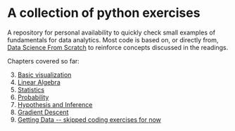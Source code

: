 # A collection of python exercises 


A repository for personal availability to quickly check small examples of fundamentals for data analytics. Most code is based on, or directly from, [Data Science From Scratch](https://www.amazon.com/Data-Science-Scratch-Principles-Python/dp/149190142X/ref=sr_1_1?ie=UTF8&qid=1495155969&sr=8-1&keywords=data+science+from+scratch) to reinforce concepts discussed in the readings.


Chapters covered so far:

3. [Basic visualization](https://github.com/MattMatero/python_playground/tree/master/matplotlib_practice)
4. [Linear Algebra](https://github.com/MattMatero/python_playground/tree/master/linear_algebra)
5. [Statistics](https://github.com/MattMatero/python_playground/tree/master/statistics)
6. [Probability](https://github.com/MattMatero/python_playground/tree/master/probability)
7. [Hypothesis and Inference](https://github.com/MattMatero/python_playground/tree/master/hypothesis_and_inference)
8. [Gradient Descent](https://github.com/MattMatero/python_playground/tree/master/gradient_descent)
9. [Getting Data -- skipped coding exercises for now](https://github.comMattMatero/python_playground)